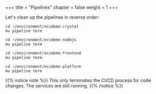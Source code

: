 +++
title = "Pipelines"
chapter = false
weight = 1
+++

Let's clean up the pipelines in reverse order:

```
cd ~/environment/ecsdemo-crystal
mu pipeline term

cd ~/environment/ecsdemo-nodejs
mu pipeline term

cd ~/environment/ecsdemo-frontend
mu pipeline term

cd ~/environment/ecsdemo-platform
mu pipeline term
```

{{% notice note %}}
This only terminates the CI/CD process for code changes. The services are still running.
{{% /notice %}}
